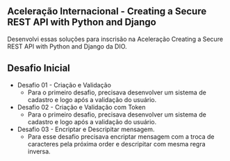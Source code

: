## Aceleração Internacional - Creating a Secure REST API with Python and Django

Desenvolvi essas soluções para inscrisão na Aceleração Creating a Secure REST API with Python and Django da DIO.


## Desafio Inicial

- Desafio 01 - Criação e Validação
  * Para o primeiro desafio, precisava desenvolver um sistema de cadastro e logo após a validação do usuário.
- Desafio 02 - Criação e Validação com Token
    * Para o primeiro desafio, precisava desenvolver um sistema de cadastro e logo após a validação do usuário.
- Desafio 03 - Encriptar e Descripitar mensagem.
    * Para esse desafio precisava encriptar mensagem com a troca de caracteres pela próxima order e descripitar com mesma regra inversa.